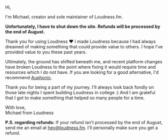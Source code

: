 Hi,

I'm Michael, creator and sole maintainer of Loudness.fm.

**Unfortunately, I have to shut down the site. Refunds will be processed by the end of August.**

Thank you for using Loudness ❤️ I made Loudness because I had always dreamed of making something that could provide value to others. I hope I've provided value to you these past years.

Ultimately, the ground has shifted beneath me, and recent platform changes have broken Loudness to the point where fixing it would require time and resources which I do not have. If you are looking for a good alternative, I'd recommend [Auphonic](https://auphonic.com/).
 
Thank you for being a part of my journey. I'll always look back fondly on those late nights I spent building Loudness in college :) And I am grateful that I got to make something that helped so many people for a time.

With love,\
Michael from Loudness

**P.S. regarding refunds:** If your refund isn't processed by the end of August, send me an email at hey@loudness.fm. I'll personally make sure you get a refund.
